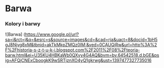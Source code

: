 Barwa
=====

### Kolory i barwy

![Barwa] (https://www.google.pl/url?sa=i&rct=j&q=&esrc=s&source=images&cd=&cad=rja&uact=8&docid=1bH5gJ8Njvg8xM&tbnid=akTkMkpZMQz0IM:&ved=0CAUQjRw&url=http%3A%2F%2Fhistoria-s-z-t-u-k-i.blogspot.com%2F2011%2F08%2Fteoria-barw.html&ei=U35KU4HBKaWb0QXvy4G4AQ&bvm=bv.64542518,d.bGE&psig=AFQjCNExCboogkK9wSRTjznXO4yQ1gkrwg&ust=1397477327735016
